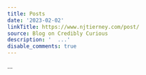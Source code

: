 ```yaml
---
title: Posts
date: '2023-02-02'
linkTitle: https://www.njtierney.com/post/
source: Blog on Credibly Curious
description: '  ...'
disable_comments: true
---
```

  ...